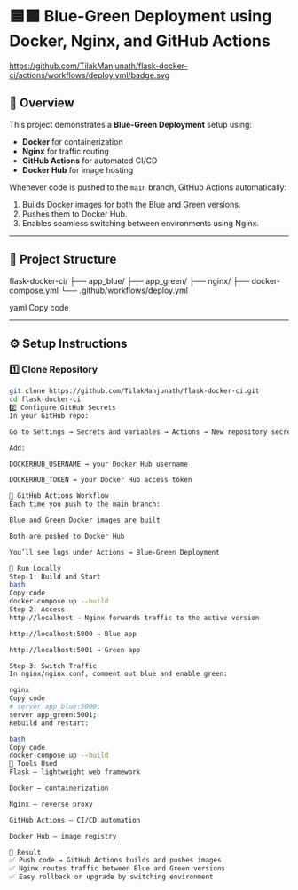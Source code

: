 # 🟦🟩 Blue-Green Deployment using Docker, Nginx, and GitHub Actions
https://github.com/TilakManjunath/flask-docker-ci/actions/workflows/deploy.yml/badge.svg
## 📘 Overview
This project demonstrates a **Blue-Green Deployment** setup using:
- **Docker** for containerization  
- **Nginx** for traffic routing  
- **GitHub Actions** for automated CI/CD  
- **Docker Hub** for image hosting  

Whenever code is pushed to the `main` branch, GitHub Actions automatically:
1. Builds Docker images for both the Blue and Green versions.
2. Pushes them to Docker Hub.
3. Enables seamless switching between environments using Nginx.

---

## 🧱 Project Structure

flask-docker-ci/
├── app_blue/
├── app_green/
├── nginx/
├── docker-compose.yml
└── .github/workflows/deploy.yml

yaml
Copy code

---

## ⚙️ Setup Instructions

### 1️⃣ Clone Repository
```bash
git clone https://github.com/TilakManjunath/flask-docker-ci.git
cd flask-docker-ci
2️⃣ Configure GitHub Secrets
In your GitHub repo:

Go to Settings → Secrets and variables → Actions → New repository secret

Add:

DOCKERHUB_USERNAME → your Docker Hub username

DOCKERHUB_TOKEN → your Docker Hub access token

🚀 GitHub Actions Workflow
Each time you push to the main branch:

Blue and Green Docker images are built

Both are pushed to Docker Hub

You’ll see logs under Actions → Blue-Green Deployment

🧪 Run Locally
Step 1: Build and Start
bash
Copy code
docker-compose up --build
Step 2: Access
http://localhost → Nginx forwards traffic to the active version

http://localhost:5000 → Blue app

http://localhost:5001 → Green app

Step 3: Switch Traffic
In nginx/nginx.conf, comment out blue and enable green:

nginx
Copy code
# server app_blue:5000;
server app_green:5001;
Rebuild and restart:

bash
Copy code
docker-compose up --build
🧰 Tools Used
Flask — lightweight web framework

Docker — containerization

Nginx — reverse proxy

GitHub Actions — CI/CD automation

Docker Hub — image registry

🏁 Result
✅ Push code → GitHub Actions builds and pushes images
✅ Nginx routes traffic between Blue and Green versions
✅ Easy rollback or upgrade by switching environment
